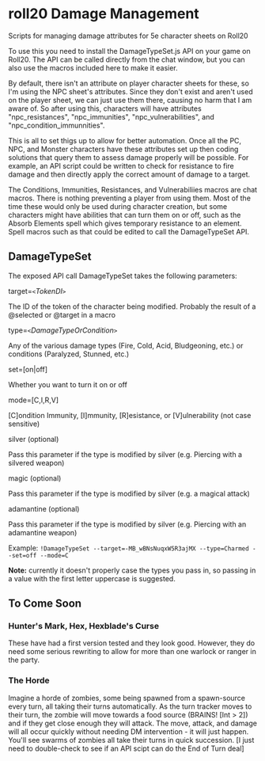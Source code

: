 # roll20 Damage Management
Scripts for managing damage attributes for 5e character sheets on Roll20

To use this you need to install the DamageTypeSet.js API on your game on Roll20. The API can be called directly from the chat window, but you can also use the macros included here to make it easier.

By default, there isn't an attribute on player character sheets for these, so I'm using the NPC sheet's attributes. Since they don't exist and aren't used on the player sheet, we can just use them there, causing no harm that I am aware of. So after using this, characters will have attributes "npc_resistances", "npc_immunities", "npc_vulnerabilities", and "npc_condition_immunnities".

This is all to set thigs up to allow for better automation. Once all the PC, NPC, and Monster characters have these attributes set up then coding solutions that query them to assess damage properly will be possible. For example, an API script could be written to check for resistance to fire damage and then directly apply the correct amount of damage to a target.

The Conditions, Immunities, Resistances, and Vulnerabiliies macros are chat macros. There is nothing preventing a player from using them. Most of the time these would only be used during character creation, but some characters might have abilities that can turn them on or off, such as the Absorb Elements spell which gives temporary resistance to an element. Spell macros such as that could be edited to call the DamageTypeSet API.

## DamageTypeSet
The exposed API call DamageTypeSet takes the following parameters:

 target=*`<`TokenDI`>`*
 
  The ID of the token of the character being modified. Probably the result of a @selected or @target in a macro
  
 type=*`<`DamageTypeOrCondition`>`*
 
  Any of the various damage types (Fire, Cold, Acid, Bludgeoning, etc.) or conditions (Paralyzed, Stunned, etc.)
  
 set=[on|off]
 
  Whether you want to turn it on or off
  
 mode=[C,I,R,V]
 
  [C]ondition Immunity, [I]mmunity, [R]esistance, or [V]ulnerability (not case sensitive)
  
 silver (optional)
 
  Pass this parameter if the type is modified by silver (e.g. Piercing with a silvered weapon)
  
 magic (optional)
 
  Pass this parameter if the type is modified by silver (e.g. a magical attack)
  
 adamantine (optional)
 
  Pass this parameter if the type is modified by silver (e.g. Piercing with an adamantine weapon)

Example:
`!DamageTypeSet --target=-MB_wBNsNuqxW5R3ajMX --type=Charmed --set=off --mode=C`

**Note:** currently it doesn't properly case the types you pass in, so passing in a value with the first letter uppercase is suggested.

## To Come Soon
### Hunter's Mark, Hex, Hexblade's Curse
These have had a first version tested and they look good. However, they do need some serious rewriting to allow for more than one warlock or ranger in the party.

### The Horde
Imagine a horde of zombies, some being spawned from a spawn-source every turn, all taking their turns automatically. As the turn tracker moves to their turn, the zombie will move towards a food source (BRAINS! [Int > 2]) and if they get close enough they will attack. The move, attack, and damage will all occur quickly without needing DM intervention - it will just happen. You'll see swarms of zombies all take their turns in quick succession. [I just need to double-check to see if an API scipt can do the End of Turn deal]
